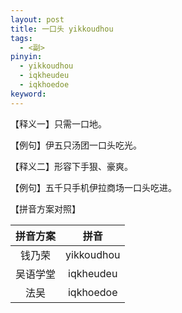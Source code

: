 ```yaml
---
layout: post
title: 一口头 yikkoudhou
tags:
  - <副>
pinyin: 
  - yikkoudhou
  - iqkheudeu
  - iqkhoedoe
keyword: 
---
```


【释义一】只需一口地。                                

【例句】伊五只汤团一口头吃光。                          

【释义二】形容下手狠、豪爽。            

【例句】五千只手机伊拉商场一口头吃进。                

【拼音方案对照】          

| 拼音方案 | 拼音 |             
| :---: | :---: |                 
| 钱乃荣 | yikkoudhou |                 
| 吴语学堂 | iqkheudeu |                 
| 法吴 | iqkhoedoe |                 
